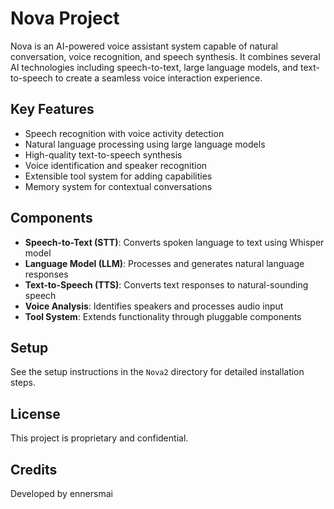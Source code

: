 # Nova Project

Nova is an AI-powered voice assistant system capable of natural conversation, voice recognition, and speech synthesis. It combines several AI technologies including speech-to-text, large language models, and text-to-speech to create a seamless voice interaction experience.

## Key Features

- Speech recognition with voice activity detection
- Natural language processing using large language models
- High-quality text-to-speech synthesis
- Voice identification and speaker recognition
- Extensible tool system for adding capabilities
- Memory system for contextual conversations

## Components

- **Speech-to-Text (STT)**: Converts spoken language to text using Whisper model
- **Language Model (LLM)**: Processes and generates natural language responses
- **Text-to-Speech (TTS)**: Converts text responses to natural-sounding speech
- **Voice Analysis**: Identifies speakers and processes audio input
- **Tool System**: Extends functionality through pluggable components

## Setup

See the setup instructions in the `Nova2` directory for detailed installation steps.

## License

This project is proprietary and confidential.

## Credits

Developed by ennersmai 